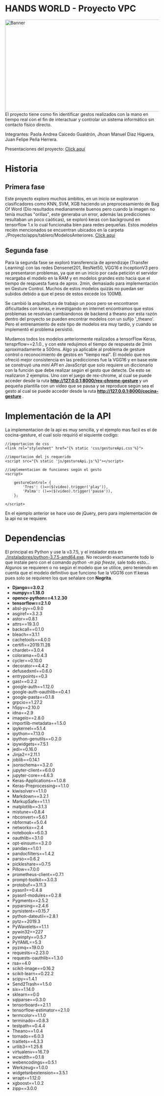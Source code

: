 # HANDS WORLD - Proyecto VPC
<img src="https://gitlab.com/paolacaicedouis/hands_words-proyecto_vpc/-/raw/master/imgs/banner.png" alt="Banner" width="1000" height="300"> <br>
El proyecto tiene como fin identificar gestos realizados con la mano en tiempo real con el fin de interactuar y controlar un sistema informático sin contacto físico directo.

Integrantes: Paola Andrea Caicedo Gualdrón, Jhoan Manuel Diaz Higuera, Juan Felipe Peña Herrera.

Presentaciones del proyecto: [Click aquí](https://gitlab.com/paolacaicedouis/hands_words-proyecto_vpc)

# Historia

## Primera fase
Este proyecto exploro muchos ámbitos, en un inicio se exploraron clasificadores como KNN, SVM, XGB haciendo un preprocesamiento de Bag Of Word (Dio resultados medianamente buenos pero cuando la imagen no tenía muchas "orillas", este generaba un error, además las predicciones resultaban un poco caóticas), se exploró keras con background en tensorflow 1.x lo cual funcionaba bien para redes pequeñas. Estos modelos recién mencionados se encuentran ubicados en la carpeta ./Proyecto/apps/tablero/ModelosAnteriores. [Click aquí](https://github.com/piiok/VPC_Proyecto/tree/master/Proyecto/apps/tablero/ModelosAnteriores)

## Segunda fase
Para la segunda fase se exploró transferencia de aprendizaje (Transfer Learning) con las redes Densenet201, ResNet50, VGG16 e InceptionV3 pero se presentaron problemas, ya que en un inicio por cada petición el servidor recargaba el modelo en la RAM y en modelos grandes esto hacia que el tiempo de respuesta fuera de aprox. 2min, demasiado para implementación en Gesture Control. Muchos de estos modelos quizás no puedan ser subidos debido a que el peso de estos excede los 100MB.

Se cambió la arquitectura de trabajo un poco pero se encontraron dificultades con keras, e investigando en internet encontramos que estos problemas se resolvían cambiandonos de backend a theano por esta razón dentro del proyecto se pueden encontrar modelos con un sufijo '_theano'. Pero el entrenamiento de este tipo de modelos era muy tardío, y cuando se implementó el problema persistió. 

Mudamos todos los modelos anteriormente realizados a tensorFlow Keras, tensprflow==2.1.0., y con este redujimos el tiempo de respuesta de 2min aproximadamente a 500ms. Algo ya aplicable al problema de gesture control o reconocimiento de gestos en "tiempo real". El modelo que nos ofreció mejor consistencia en las predicciones fue la VGG16 y en base este se construyó una <i>mini API</i> en JavaScript que solo requiere un diccionario con la función que debe realizar según el gesto que detecte. De esto se realizaron 2 ejemplos. Uno con el juego de rex-chrome, al cual se puede acceder desde la ruta <b> http://127.0.0.1:8000/rex-chrome-gesture </b> y un pequeña plantilla con un video que se pausa y se reproduce según sea el gesto al cual se puede acceder desde la ruta <b> http://127.0.0.1:8000/cocina-gesture </b>.

# Implementación de la API
La implementacion de la api es muy sencilla, y el ejemplo mas facil es el de cocina-gesture, el cual solo requirió el siquiente codigo:

```
//importacion de css
<link rel="stylesheet" href="{% static 'css/gestureApi.css'%}">

//importacion del js requerido
<script src="{% static 'js/gestureApi.js'%}"></script>

//implementacion de funciones según el gesto
<script>
      
    gestureControl= { 
        'Tres': ()=>($(video).trigger('play')), 
        'Palma': ()=>($(video).trigger('pause')),
    };
      
</script>

```
En el ejemplo anterior se hace uso de jQuery, pero para implementación de la api no se requiere.

# Dependencias
El principal es Python y use la v3.7.5, y el intalador esta en [./instaladores/python-3.7.5-amd64.exe](https://github.com/piiok/VPC_Proyecto/blob/master/instaladores/python-3.7.5-amd64.exe).
No recuerdo exactamente todo lo que instale pero con el comando <i>python -m pip freeze</i>, sale todo esto...  <br>
Algunos se requieren o no según el modelo que se utilice, pero teniendo en cuenta que el modelo definitivo que funciono fue la VGG16 con tf.keras pues solo se requieren los que señalare con <b>Negrita</b>.

- <b>Django==3.0.2</b>
- <b>numpy==1.18.0</b>
- <b>opencv-python==4.1.2.30</b>
- <b>tensorflow==2.1.0</b>
- absl-py==0.9.0
- asgiref==3.2.3
- astor==0.8.1
- attrs==19.3.0
- backcall==0.1.0
- bleach==3.1.1
- cachetools==4.0.0
- certifi==2019.11.28
- chardet==3.0.4
- colorama==0.4.3
- cycler==0.10.0
- decorator==4.4.2
- defusedxml==0.6.0
- entrypoints==0.3
- gast==0.2.2
- google-auth==1.12.0
- google-auth-oauthlib==0.4.1
- google-pasta==0.1.8
- grpcio==1.27.2
- h5py==2.10.0
- idna==2.9
- imageio==2.8.0
- importlib-metadata==1.5.0
- ipykernel==5.1.4
- ipython==7.13.0
- ipython-genutils==0.2.0
- ipywidgets==7.5.1
- jedi==0.16.0
- Jinja2==2.11.1
- joblib==0.14.1
- jsonschema==3.2.0
- jupyter-client==6.0.0
- jupyter-core==4.6.3
- Keras-Applications==1.0.8
- Keras-Preprocessing==1.1.0
- kiwisolver==1.1.0
- Markdown==3.2.1
- MarkupSafe==1.1.1
- matplotlib==3.1.3
- mistune==0.8.4
- nbconvert==5.6.1
- nbformat==5.0.4
- networkx==2.4
- notebook==6.0.3
- oauthlib==3.1.0
- opt-einsum==3.2.0
- pandas==1.0.1
- pandocfilters==1.4.2
- parso==0.6.2
- pickleshare==0.7.5
- Pillow==7.0.0
- prometheus-client==0.7.1
- prompt-toolkit==3.0.3
- protobuf==3.11.3
- pyasn1==0.4.8
- pyasn1-modules==0.2.8
- Pygments==2.5.2
- pyparsing==2.4.6
- pyrsistent==0.15.7
- python-dateutil==2.8.1
- pytz==2019.3
- PyWavelets==1.1.1
- pywin32==227
- pywinpty==0.5.7
- PyYAML==5.3
- pyzmq==19.0.0
- requests==2.23.0
- requests-oauthlib==1.3.0
- rsa==4.0
- scikit-image==0.16.2
- scikit-learn==0.22.2
- scipy==1.4.1
- Send2Trash==1.5.0
- six==1.14.0
- sklearn==0.0
- sqlparse==0.3.0
- tensorboard==2.1.1
- tensorflow-estimator==2.1.0
- termcolor==1.1.0
- terminado==0.8.3
- testpath==0.4.4
- Theano==1.0.4
- tornado==6.0.3
- traitlets==4.3.3
- urllib3==1.25.8
- virtualenv==16.7.9
- wcwidth==0.1.8
- webencodings==0.5.1
- Werkzeug==1.0.0
- widgetsnbextension==3.5.1
- wrapt==1.12.0
- xgboost==1.0.2
- zipp==3.0.0
